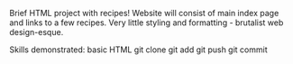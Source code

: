 Brief HTML project with recipes!
Website will consist of main index page and links to a few recipes.
Very little styling and formatting - brutalist web design-esque.

Skills demonstrated:
basic HTML
git clone
git add
git push
git commit